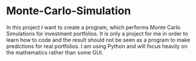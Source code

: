 # Monte-Carlo-Simulation
In this project I want to create a program, which performs Monte Carlo Simulations for investment portfolios. It is only a project for me in order to learn how to code and the result should not be seen as a program to make predictions for real portfolios. I am using Python and will focus heavily on the mathematics rather than some GUI. 
